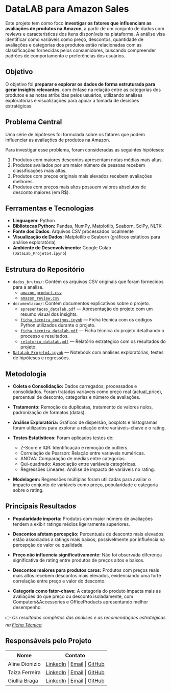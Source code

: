 # DataLAB para Amazon Sales

Este projeto tem como foco **investigar os fatores que influenciam as avaliações de produtos na Amazon**, a partir de um conjunto de dados com reviews e características dos itens disponíveis na plataforma. A análise visa identificar como variáveis como preço, descontos, quantidade de avaliações e categorias dos produtos estão relacionadas com as classificações fornecidas pelos consumidores, buscando compreender padrões de comportamento e preferências dos usuários.

## Objetivo

O objetivo foi **preparar e explorar os dados de forma estruturada para gerar insights relevantes**, com ênfase na relação entre as categorias dos produtos e as notas atribuídas pelos usuários, utilizando análises exploratórias e visualizações para apoiar a tomada de decisões estratégicas.

## Problema Central

Uma série de hipóteses foi formulada sobre os fatores que podem influenciar as avaliações de produtos na Amazon.

Para investigar esse problema, foram consideradas as seguintes hipóteses:

1. Produtos com maiores descontos apresentam notas médias mais altas.  
2. Produtos avaliados por um maior número de pessoas recebem classificações mais altas.  
3. Produtos com preços originais mais elevados recebem avaliações melhores.  
4. Produtos com preços mais altos possuem valores absolutos de desconto maiores (em R$).

## Ferramentas e Tecnologias

- **Linguagem:** Python
- **Bibliotecas Python:** Pandas, NumPy, Matplotlib, Seaborn, SciPy, NLTK
- **Fonte dos Dados**: Arquivos CSV processados localmente
- **Visualização de Dados:** Matplotlib e Seaborn (gráficos estáticos para análise exploratória)
- **Ambiente de Desenvolvimento:** Google Colab - (`DataLab_Projeto4.ipynb`)

## Estrutura do Repositório

- `dados_brutos/`: Contém os arquivos CSV originais que foram fornecidos para a análise.
  - [`amazon_product.csv`](amazon_product.csv)
  - [`amazon_review.csv`](amazon_review.csv)
- `documentacao/`: Contém documentos explicativos sobre o projeto.
  - [`apresentacao_datalab.pdf`](apresentacao_datalab.pdf) — Apresentação do projeto com um resumo visual dos insights.
  - [`ficha_tecnica_codigos.ipynb`](ficha_tecnica_codigos.ipynb) — Ficha técnica com os códigos Python utilizados durante o projeto.
  - [`ficha_tecnica_datalab.pdf`](ficha_tecnica_datalab.pdf) — Ficha técnica do projeto detalhando o processo e resultados.
  - [`relatorio_datalab.pdf`](relatorio_datalab.pdf) — Relatório estratégico com os resultados do projeto.
- [`DataLab_Projeto4.ipynb`](DataLab_Projeto4.ipynb) — Notebook com análises exploratórias, testes de hipóteses e regressões.

## Metodologia

- **Coleta e Consolidação:** Dados carregados, processados e consolidados. Foram tratadas variáveis como preço real (actual_price), percentual de desconto, categorias e número de avaliações.
  
- **Tratamento:** Remoção de duplicatas, tratamento de valores nulos, padronização de formatos (datas).

- **Análise Exploratória:** Gráficos de dispersão, boxplots e histogramas foram utilizados para explorar a relação entre variáveis-chave e o rating.

- **Testes Estatísticos:** Foram aplicados testes de:
  - Z-Score e IQR: Identificação e remoção de outliers.
  - Correlação de Pearson: Relação entre variáveis numéricas.
  - ANOVA: Comparação de médias entre categorias. 
  - Qui-quadrado: Associação entre variáveis categóricas.
  - Regressões Lineares: Análise de impacto de variáveis no rating.

- **Modelagem:** Regressões múltiplas foram utilizadas para avaliar o impacto conjunto de variáveis como preço, popularidade e categoria sobre o rating.

## Principais Resultados

- **Popularidade importa:** Produtos com maior número de avaliações tendem a exibir ratings médios ligeiramente superiores.

- **Descontos afetam percepção:** Percentuais de desconto mais elevados estão associados a ratings mais baixos, possivelmente por influência na percepção de valor ou qualidade.

- **Preço não influencia significativamente:** Não foi observada diferença significativa de rating entre produtos de preços altos e baixos.

- **Descontos maiores para produtos caros:** Produtos com preços reais mais altos recebem descontos mais elevados, evidenciando uma forte correlação entre preço e valor do desconto.

- **Categoria como fator-chave:** A categoria do produto impacta mais as avaliações do que preço ou desconto isoladamente, com Computers&Accessories e OfficeProducts apresentando melhor desempenho.



👉 *Os resultados completos das análises e as recomendações estratégicas na [Ficha Técnica](/documentacao/ficha_tecnica_datalab.pdf).*


## Responsáveis pelo Projeto

| Nome           | Contato                                                                                                 |
|----------------|--------------------------------------------------------------------------------------------------------|
| Aline Dionizio | [LinkedIn](https://www.linkedin.com/in/aline-dionizio/) \| [Email](mailto:alinedioniziosilva@outlook.com) \| [GitHub](https://github.com/AlineDion)  |
| Taiza Ferreira | [LinkedIn](https://www.linkedin.com/in/taiza-ferreira-dados/) \| [Email](mailto:taiza.desouza@yahoo.com.br) \| [GitHub](https://github.com/TaizaFerreira) |
| Giullia Braga  | [LinkedIn](https://www.linkedin.com/in/bragagiu/) \| [Email](mailto:giubraga98@gmail.com) \| [GitHub](https://github.com/BragaGiu) |















